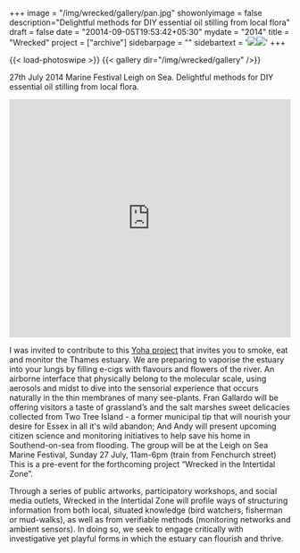 +++
image = "/img/wrecked/gallery/pan.jpg"
showonlyimage = false
description="Delightful methods for DIY essential oil stilling from local flora"
draft = false
date = "20014-09-05T19:53:42+05:30"
mydate = "2014"
title = "Wrecked"
project = ["archive"]
sidebarpage = ""
sidebartext = '<img src="/img/wrecked/gallery/pan.jpg" /><img src="/img/wrecked/WRECKEDBANNER1.jpg" />'
+++  

{{< load-photoswipe >}}
{{< gallery dir="/img/wrecked/gallery" />}}

27th July 2014 Marine Festival Leigh on Sea. Delightful methods for DIY essential oil stilling from local flora.

<iframe src="https://player.vimeo.com/video/133750535" width="100%" height="426" frameborder="0" allowfullscreen></iframe>

I was invited to contribute to this <a href="http://yoha.co.uk/node/726">Yoha project</a> that invites you to smoke, eat and monitor the Thames estuary. We are preparing to vaporise the estuary into your lungs by filling e-cigs with flavours and flowers of the river. An airborne interface that physically belong to the molecular scale, using aerosols and midst to dive into the sensorial experience that occurs naturally in the thin membranes of many see-plants. Fran Gallardo will be offering visitors a taste of grassland’s and the salt marshes sweet delicacies collected from Two Tree Island - a former municipal tip that will nourish your desire for Essex in all it's wild abandon; And Andy will present upcoming citizen science and monitoring initiatives to help save his home in Southend-on-sea from flooding. The group will be at the Leigh on Sea Marine Festival, Sunday 27 July, 11am-6pm (train from Fenchurch street) This is a pre-event for the forthcoming project “Wrecked in the Intertidal Zone”.



Through a series of public artworks, participatory workshops, and social media outlets, Wrecked in the Intertidal Zone will profile ways of structuring information from both local, situated knowledge (bird watchers, fisherman or mud-walks), as well as from verifiable methods (monitoring networks and ambient sensors). In doing so, we seek to engage critically with investigative yet playful forms in which the estuary can flourish and thrive.
